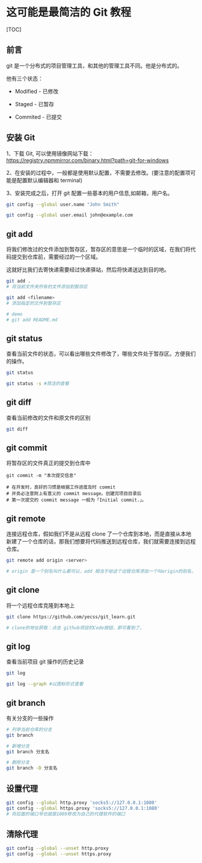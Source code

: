 # 这可能是最简洁的 Git 教程
[TOC]
## 前言

git 是一个分布式的项目管理工具，和其他的管理工具不同。他是分布式的。

他有三个状态：

-   Modified - 已修改

-   Staged - 已暂存

-   Commited - 已提交

## 安装 Git

1、下载 Git, 可以使用镜像网站下载：https://registry.npmmirror.com/binary.html?path=git-for-windows

2、在安装的过程中，一般都是使用默认配置，不需要去修改。(要注意的配置项可能是配置默认编辑器和 terminal)

3、安装完成之后，打开 git 配置一些基本的用户信息,如邮箱，用户名。

```bash
git config --global user.name "John Smith"

git config --global user.email john@example.com
```

## git add

将我们修改过的文件添加到暂存区，暂存区的意思是一个临时的区域，在我们将代码提交到仓库前，需要经过的一个区域。

这就好比我们去寄快递需要经过快递驿站，然后将快递送达到目的地。

```bash
git add .
# 将当前文件夹所有的文件添加到暂存区

git add <filename>
# 添加指定的文件到暂存区

# demo
# git add README.md
```

## git status

查看当前文件的状态，可以看出哪些文件修改了，哪些文件处于暂存区。方便我们的操作。

```bash
git status

git status -s #简洁的查看
```

## git diff

查看当前修改的文件和原文件的区别

```bash
git diff
```

## git commit

将暂存区的文件真正的提交到仓库中

```
git commit -m "本次提交信息"

# 在开发时，良好的习惯是根据工作进度及时 commit
# 并务必注意附上有意义的 commit message。创建完项目目录后
# 第一次提交的 commit message 一般为「Initial commit.」。
```

## git remote

连接远程仓库，假如我们不是从远程 clone 了一个仓库到本地，而是直接从本地新建了一个仓库的话，那我们想要将代码推送到远程仓库，我们就需要连接到远程仓库。

```bash
git remote add origin <server>

# origin 是一个别名叫什么都可以，add 相当于给这个远程仓库添加一个叫origin的别名，方便后续的push
```

## git clone

将一个远程仓库克隆到本地上

```bash
git clone https://github.com/yecss/git_learn.git

# clone的地址获取：点击 github项目的Code按钮，即可看到了。
```

## git log

查看当前项目 git 操作的历史记录

```bash
git log

git log --graph #以图标形式查看
```

## git branch

有关分支的一些操作

```bash
# 列举当前仓库的分支
git branch

# 新增分支
git branch 分支名

# 删除分支
git branch -D 分支名

```
## 设置代理

```bash
git config --global http.proxy 'socks5://127.0.0.1:1080'
git config --global https.proxy 'socks5://127.0.0.1:1080'
# 将后面的端口号也就是1080修改为自己的代理软件的端口
```

## 清除代理
```bash
git config --global --unset http.proxy
git config --global --unset https.proxy
```
